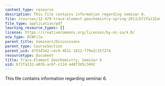 ```yaml
---
content_type: resource
description: This file contains information regarding seminar 6.
file: /courses/12-479-trace-element-geochemistry-spring-2013/b72fa132a03bac6fc11da48f3d5c3492_MIT12_479S13_Seminar6.pdf
file_type: application/pdf
learning_resource_types: []
license: https://creativecommons.org/licenses/by-nc-sa/4.0/
ocw_type: OCWFile
parent_title: Seminars/Discussions
parent_type: CourseSection
parent_uid: 47554342-cec0-4b11-1812-f79a2c15727d
resourcetype: Document
title: Trace-Element Geochemistry, Seminar 6
uid: b72fa132-a03b-ac6f-c11d-a48f3d5c3492
---
```

This file contains information regarding seminar 6.
